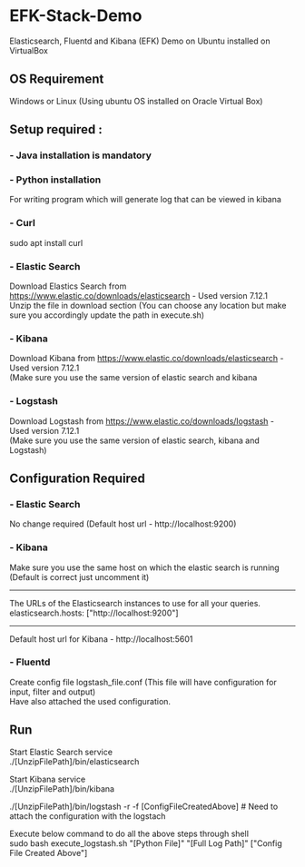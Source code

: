 # EFK-Stack-Demo
Elasticsearch, Fluentd and Kibana (EFK) Demo on Ubuntu installed on VirtualBox


## OS Requirement
Windows or Linux (Using ubuntu OS installed on Oracle Virtual Box)

## Setup required : 
### - Java installation is mandatory 

### - Python installation
For writing program which will generate log that can be viewed in kibana

### - Curl 
sudo apt install curl

### - Elastic Search 
Download Elastics Search from https://www.elastic.co/downloads/elasticsearch - Used version 7.12.1 <br />
Unzip the file in download section (You can choose any location but make sure you accordingly update the path in execute.sh) 

### - Kibana
Download Kibana from https://www.elastic.co/downloads/elasticsearch - Used version 7.12.1 <br />
(Make sure you use the same version of elastic search and kibana

### - Logstash
Download Logstash from https://www.elastic.co/downloads/logstash - Used version 7.12.1 <br />
(Make sure you use the same version of elastic search, kibana and Logstash)

## Configuration Required
### - Elastic Search  
No change required (Default host url - http://localhost:9200)

### - Kibana
Make sure you use the same host on which the elastic search is running (Default is correct just uncomment it)
****
The URLs of the Elasticsearch instances to use for all your queries. <br />
elasticsearch.hosts: ["http://localhost:9200"]
****
Default host url for Kibana - http://localhost:5601

### - Fluentd

Create config file logstash_file.conf (This file will have configuration for input, filter and output) <br />
Have also attached the used configuration.

## Run 
Start Elastic Search service <br />
./[UnzipFilePath]/bin/elasticsearch

Start Kibana service <br />
./[UnzipFilePath]/bin/kibana

./[UnzipFilePath]/bin/logstash -r -f [ConfigFileCreatedAbove] # Need to attach the configuration with the logstach<br /> 

Execute below command to do all the above steps through shell <br />
sudo bash execute_logstash.sh "[Python File]" "[Full Log Path]" ["Config File Created Above"]
